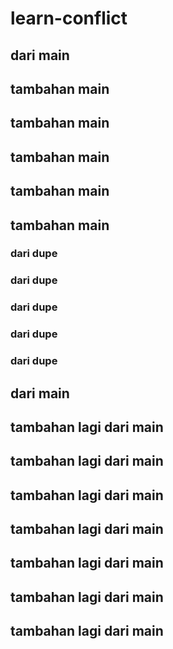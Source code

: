 # learn-conflict

## dari main

## tambahan main
## tambahan main
## tambahan main
## tambahan main
## tambahan main

### dari dupe
### dari dupe
### dari dupe
### dari dupe
### dari dupe
## dari main

## tambahan lagi dari main
## tambahan lagi dari main
## tambahan lagi dari main
## tambahan lagi dari main
## tambahan lagi dari main
## tambahan lagi dari main
## tambahan lagi dari main